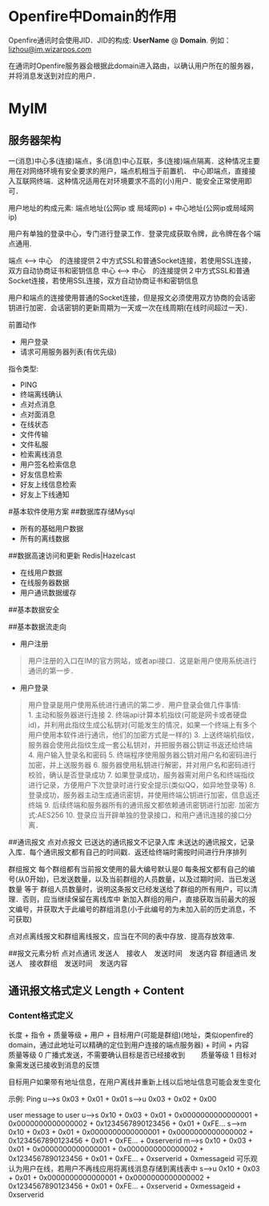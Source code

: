 # Openfire中Domain的作用
Openfire通讯时会使用JID．JID的构成: **UserName** @ **Domain**. 例如：lizhou@im.wizarpos.com

在通讯时Openfire服务器会根据此domain进入路由，以确认用户所在的服务器，并将消息发送到对应的用户．

# MyIM
## 服务器架构
一(消息)中心多(连接)端点，多(消息)中心互联，多(连接)端点隔离．这种情况主要用在对网络环境有安全要求的用户，端点机相当于前置机．
中心即端点，直接接入互联网终端．这种情况适用在对环境要求不高的(小)用户．能安全正常使用即可．


用户地址的构成元素: 端点地址(公网ip 或 局域网ip) + 中心地址(公网ip或局域网ip)

用户有单独的登录中心，专门进行登录工作．登录完成获取令牌，此令牌在各个端点通用.

端点 <--> 中心　的连接提供２中方式SSL和普通Socket连接，若使用SSL连接，双方自动协商证书和密钥信息
中心 <--> 中心　的连接提供２中方式SSL和普通Socket连接，若使用SSL连接，双方自动协商证书和密钥信息

用户和端点的连接使用普通的Socket连接，但是报文必须使用双方协商的会话密钥进行加密．会话密钥的更新周期为一天或一次在线周期(在线时间超过一天)．

前置动作
* 用户登录
* 请求可用服务器列表(有优先级)

指令类型:
* PING
* 终端离线确认
* 点对点消息
* 点对面消息
* 在线状态
* 文件传输
* 文件私服
* 检索离线消息
* 用户签名检索信息
* 好友信息检索
* 好友上线信息检索
* 好友上下线通知

#基本软件使用方案
##数据库存储Mysql
* 所有的基础用户数据
* 所有的离线数据

##数据高速访问和更新 Redis|Hazelcast
* 在线用户数据
* 在线服务器数据
* 用户通讯数据缓存

##基本数据安全

##基本数据流走向
+ 用户注册　　
> 用户注册的入口在IM的官方网站，或者api接口．这是新用户使用系统进行通讯的第一步．
　
+ 用户登录　　
> 用户登录是用户使用系统进行通讯的第二步．用户登录会做几件事情:<br/>
	 1. 主动和服务器进行连接
	 2. 终端api计算本机指纹(可能是网卡或者硬盘id)，并利用此指纹生成公私钥对(可能发生的情况，如果一个终端上有多个用户使用本软件进行通讯，他们的加密方式是一样的)
	 3. 上送终端机指纹，服务器会使用此指纹生成一套公私钥对，并把服务器公钥证书返还给终端
	 4. 用户输入登录名和密码
	 5. 终端程序使用服务器公钥对用户名和密码进行加密，并上送服务器
	 6. 服务器使用私钥进行解密，并对用户名和密码进行校验，确认是否登录成功
	 7. 如果登录成功，服务器需对用户名和终端指纹进行记录，方便用户下次登录时进行安全提示(类似QQ，如异地登录等)
	 8. 登录成功，服务器主动生成通讯密钥，并使用终端公钥进行加密，信息返还终端
	 9. 后续终端和服务器所有的通讯报文都依赖通讯密钥进行加密. 加密方式:AES256
	 10. 登录应当开辟单独的登录接口，和用户通讯连接的接口分离．


##通讯报文
点对点报文
已送达的通讯报文不记录入库
未送达的通讯报文，记录入库．每个通讯报文都有自己的时间戳．返还给终端时需按时间进行升序排列

群组报文
每个群组都有当前报文使用的最大编号默认是0
每条报文都有自己的编号(从0开始)，已发送数量，以及当前群组的人员数量，以及过期时间．当已发送数量 等于 群组人员数量时，说明这条报文已经发送给了群组的所有用户，可以清理．否则，应当继续保留在离线库中
新加入群组的用户，直接获取当前最大的报文编号，并获取大于此编号的群组消息(小于此编号的为未加入前的历史消息，不可获取)

点对点离线报文和群组离线报文，应当在不同的表中存放．提高存放效率.

##报文元素分析
点对点通讯
发送人　接收人　发送时间　发送内容
群组通讯
发送人　接收群组　发送时间　发送内容


## 通讯报文格式定义 Length + Content
### Content格式定义
长度 + 指令 + 质量等级 + 用户 + 目标用户(可能是群组)(地址，类似openfire的domain，通过此地址可以精确的定位到用户连接的端点服务器) + 时间 + 内容　　
质量等级 0 广播式发送，不需要确认目标是否已经接收到　　
质量等级 1 目标对象需发送已接收到消息的反馈　　

目标用户如果带有地址信息，在用户离线并重新上线以后地址信息可能会发生变化　　

示例:
Ping
u-->s 0x03 + 0x01 + 0x01
s-->u 0x03 + 0x02 + 0x00

user message to user
u-->s 0x10 + 0x03 + 0x01 + 0x0000000000000001 + 0x0000000000000002 + 0x1234567890123456 + 0x01 + 0xFE...
s-->m 0x10 + 0x03 + 0x01 + 0x0000000000000001 + 0x0000000000000002 + 0x1234567890123456 + 0x01 + 0xFE... + 0xserverid
m-->s 0x10 + 0x03 + 0x01 + 0x0000000000000001 + 0x0000000000000002 + 0x1234567890123456 + 0x01 + 0xFE... + 0xserverid + 0xmessageid
可乐观认为用户在线，若用户不再线应用将离线消息存储到离线表中
s-->u 0x10 + 0x03 + 0x01 + 0x0000000000000001 + 0x0000000000000002 + 0x1234567890123456 + 0x01 + 0xFE... + 0xserverid + 0xmessageid + 0xserverid

